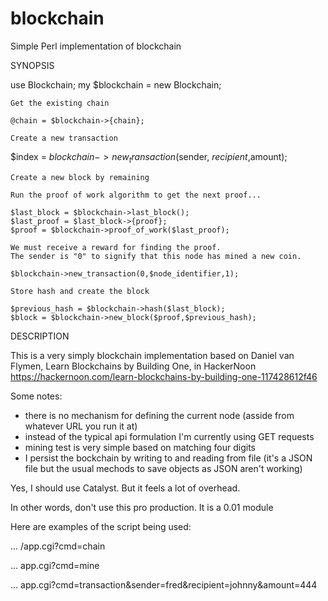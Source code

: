 # blockchain
Simple Perl implementation of blockchain

SYNOPSIS

  use Blockchain;
	my $blockchain = new Blockchain;

	Get the existing chain

	@chain = $blockchain->{chain};

	Create a new transaction

  $index = $blockchain->new_transaction($sender, $recipient,$amount);

	Create a new block by remaining

	Run the proof of work algorithm to get the next proof...

	$last_block = $blockchain->last_block();
	$last_proof = $last_block->{proof};
	$proof = $blockchain->proof_of_work($last_proof);

	We must receive a reward for finding the proof.
	The sender is "0" to signify that this node has mined a new coin.

	$blockchain->new_transaction(0,$node_identifier,1);

	Store hash and create the block

	$previous_hash = $blockchain->hash($last_block);
	$block = $blockchain->new_block($proof,$previous_hash);

DESCRIPTION

This is a very simply blockchain implementation based on Daniel van Flymen,
Learn Blockchains by Building One, in HackerNoon
https://hackernoon.com/learn-blockchains-by-building-one-117428612f46

Some notes:
- there is no mechanism for defining the current node (asside from whatever URL you run it at)
- instead of the typical api formulation I'm currently using GET requests
- mining test is very simple based on matching four digits
- I persist the bockchain by writing to and reading from file (it's a JSON file but the
usual mechods to save objects as JSON aren't working)

Yes, I should use Catalyst. But it feels a lot of overhead.

In other words, don't use this pro production. It is a 0.01 module

Here are examples of the script being used:

 ... /app.cgi?cmd=chain

 ... app.cgi?cmd=mine

 ... app.cgi?cmd=transaction&sender=fred&recipient=johnny&amount=444
